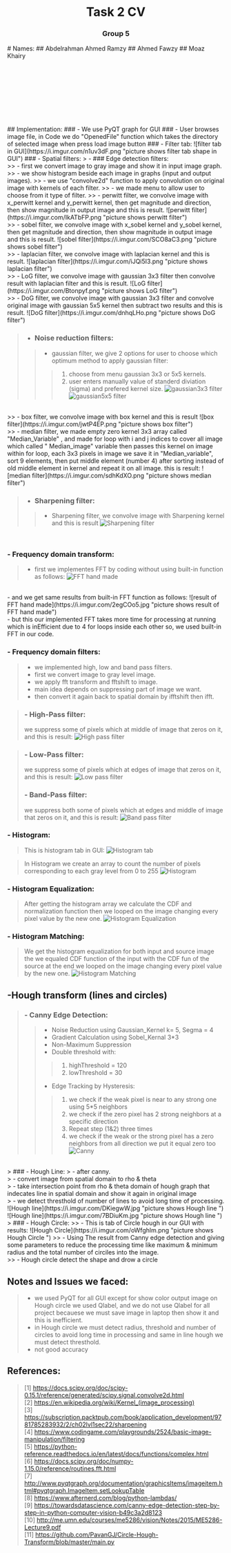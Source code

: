 
<h1><center>Task 2 CV</center></h1>
<h3><center> Group 5 </center></h3>
# Names: 
## Abdelrahman Ahmed Ramzy  
## Ahmed Fawzy                                    
## Moaz Khairy                                       
<br>
<br>
<br>
<br>
<br>
<br>
<br>
<br>
<br>
<br>
## Implementation:
### - We use PyQT graph for GUI
### - User browses image file, in Code we do "OpenedFile" function which takes the directory of selected image when press load image button
### - Filter tab: 
![filter tab in GUI](https://i.imgur.com/n1uv3dF.png "picture shows filter tab shape in GUI")
### - Spatial filters:
> - ### Edge detection filters: <br> 
>> - first we convert image to gray image and show it in input image graph.
>> - we show histogram beside each image in graphs (input and output images).
>> - we use "convolve2d" function to apply convolution on original image with kernels of each filter.
>> - we made menu to allow user to choose from it type of filter.
>> - perwitt filter, we convolve image with x_perwitt kernel and y_perwitt kernel, then get magnitude and direction, then show magnitude in output image and this is result. 
![perwitt filter](https://i.imgur.com/IkATbFP.png "picture shows perwitt filter")
<br>
>> - sobel filter, we convolve image with x_sobel kernel and y_sobel kernel, then get magnitude and direction, then show magnitude in output image and this is result.
![sobel filter](https://i.imgur.com/SCO8aC3.png "picture shows sobel filter")
<br>
>> - laplacian filter, we convolve image with laplacian kernel and this is result.
![laplacian filter](https://i.imgur.com/iJQi5I3.png "picture shows laplacian filter")
<br>
>> - LoG filter, we convolve image with gaussian 3x3 filter then convolve result with laplacian filter and this is result.
![LoG filter](https://i.imgur.com/Btonpyf.png "picture shows LoG filter")
<br>
>> - DoG filter, we convolve image with gaussian 3x3 filter and convolve original image with gaussian 5x5 kernel then subtract two results and this is result.
![DoG filter](https://i.imgur.com/dnhqLHo.png "picture shows DoG filter")
<br>

> - ### Noise reduction filters: <br> 
>> - gaussian filter, we give 2 options for user to choose which optimum method to apply gaussian filter:
>>> 1) choose from menu gaussian 3x3 or 5x5 kernels. <br>
>>> 2) user enters manually value of standerd diviation (sigma) and prefered kernel size.
![gaussian3x3 filter](https://i.imgur.com/y24M8Hz.png "picture shows gaussian3x3 filter")
![gaussian5x5 filter](https://i.imgur.com/NZ3Vs2M.png "picture shows gaussian5x5 filter")
<br>
>> - box filter, we convolve image with box kernel and this is result
![box filter](https://i.imgur.com/jwtP4EP.png "picture shows box filter")
<br>
>> - median filter, we made empty zero kernel 3x3 array called "Median_Variable" , and made for loop with i and j indices to cover all image which called " Median_image" variable then passes this kernel on image within for loop, each 3x3 pixels in image we save it in "Median_variable", sort 9 elements, then put middle element (number 4) after sorting instead of old middle element in kernel and repeat it on all image. this is result:
![median filter](https://i.imgur.com/sdhKdXO.png "picture shows median filter")
<br>

> - ### Sharpening filter: <br> 
>> - Sharpening filter, we convolve image with Sharpening kernel and this is result
![Sharpening filter](https://i.imgur.com/2pUvz2K.png "picture shows Sharpening filter")
<br>

### - Frequency domain transform:
> - first we implementes FFT by coding without using built-in function as follows:
![FFT hand made](https://i.imgur.com/BjQghOo.jpg "picture shows FFT hand made") 
<br>
- and we get same results from built-in FFT function as follows:
![result of FFT hand made](https://i.imgur.com/2egCOo5.jpg "picture shows result of FFT hand made")
<br>
- but this our implemented FFT takes more time for processing at running which is inEfficient due to 4 for loops inside each other so, we used built-in FFT in our code.
<br>

### - Frequency domain filters:
> - we implemented high, low and band pass filters.
> - first we convert image to gray level image.
> - we apply fft transform and fftshift to image.
> - main idea depends on suppressing part of image we want.
> - then convert it again back to spatial domain by ifftshift then ifft.

> ### - High-Pass filter:
> we suppress some of pixels which at middle of image that zeros on it, and this is result:
![High pass filter](https://i.imgur.com/ZF6htjs.png "picture shows High pass filter")

> ### - Low-Pass filter:
> we suppress some of pixels which at edges of image that zeros on it, and this is result:
![Low pass filter](https://i.imgur.com/BWzUgmD.png "picture shows Low pass filter")
> ### - Band-Pass filter:
> we suppress both some of pixels which at edges and middle of image that zeros on it, and this is result:
![Band pass filter](https://i.imgur.com/F7PPXbE.png "picture shows Band pass filter")

### - Histogram:
> This is histogram tab in GUI: 
![Histogram tab](https://i.imgur.com/gE93bgJ.png "picture shows Histogram tab  ")

> In Histogram we create an array to count the number of pixels corresponding to each gray level from 0 to 255
![Histogram](https://i.imgur.com/ZTMymhm.png "picture shows Histogram  ")

### - Histogram Equalization:
> After getting the histogram array we calculate the CDF and normalization function then we looped on the image changing every pixel value by the new one. 
![Histogram Equalization ](https://i.imgur.com/jNeUHtR.png "picture shows Histogram Equalization ")

### - Histogram Matching:
> We get the histogram equalization for both input and source image the we equaled CDF function of the input with the CDF fun of the source at the end we looped on the image changing every pixel value by the new one.
![Histogram Matching ](https://i.imgur.com/zK4BvbQ.png "picture shows Histogram Matching ")

## -Hough transform (lines and circles)
> ### - Canny Edge Detection:
>> - Noise Reduction using Gaussian_Kernel k= 5, Segma = 4
>> - Gradient Calculation using Sobel_Kernal 3*3
>> - Non-Maximum Suppression
>> - Double threshold with:
>>> 1) highThreshold = 120 <br>
>>> 2) lowThreshold  = 30
>> - Edge Tracking by Hysteresis:
>>> 1) we check if the weak pixel is near to any strong one using 5*5 neighbors <br>
>>> 2) we check if the zero pixel has 2 strong neighbors at a specific direction <br>
>>> 3) Repeat step (1&2) three times <br>
>>> 4) we check if the weak or the strong pixel has a zero neighbors from all direction we put it equal zero too <br>
![Canny](https://i.imgur.com/85sqAwb.png "picture shows Canny ")
<br>
> ### - Hough Line:
> - after canny. <br>
> - convert image from spatial domain to rho & theta <br>
> - take intersection point from rho & theta domain of hough graph that indecates line in spatial domain and show it again in original image <br>
> - we detect thresthold of number of lines to avoid long time of processing. <br>
![Hough line](https://i.imgur.com/DKiegwW.jpg "picture shows Hough line ")
![Hough line](https://i.imgur.com/7BDiuKm.jpg "picture shows Hough line ")
> ### - Hough Circle:
>> - This is tab of Circle hough in our GUI with results:
![Hough Circle](https://i.imgur.com/oWfghlm.png "picture shows Hough Circle ")
>> - Using The result from Canny edge detection and giving some parameters to reduce the processing time like maximum & minimum radius and the total number of circiles into the image. <br>
>> - Hough circle detect the shape and drow a circle

## Notes and Issues we faced:
> - we used PyQT for all GUI except for show color output image on Hough circle we used Qlabel, and we do not use Qlabel for all project becauese we must save image in laptop then show it and this is inefficient.
> - in Hough circle we must detect radius, threshold and number of circles to avoid long time in processing and same in line hough we must detect thresthold.
> - not good accuracy


## References:
> [1] https://docs.scipy.org/doc/scipy-0.15.1/reference/generated/scipy.signal.convolve2d.html <br>
> [2] https://en.wikipedia.org/wiki/Kernel_(image_processing) <br>
> [3] https://subscription.packtpub.com/book/application_development/9781785283932/2/ch02lvl1sec22/sharpening <br>
> [4] https://www.codingame.com/playgrounds/2524/basic-image-manipulation/filtering <br>
> [5] https://python-reference.readthedocs.io/en/latest/docs/functions/complex.html <br>
> [6] https://docs.scipy.org/doc/numpy-1.15.0/reference/routines.fft.html <br>
> [7] http://www.pyqtgraph.org/documentation/graphicsItems/imageitem.html#pyqtgraph.ImageItem.setLookupTable <br>
> [8] https://www.afternerd.com/blog/python-lambdas/ <br>
> [9] https://towardsdatascience.com/canny-edge-detection-step-by-step-in-python-computer-vision-b49c3a2d8123 <br>
> [10] http://me.umn.edu/courses/me5286/vision/Notes/2015/ME5286-Lecture9.pdf <br>
> [11] https://github.com/PavanGJ/Circle-Hough-Transform/blob/master/main.py <br>

